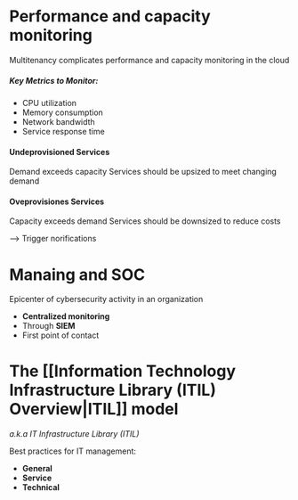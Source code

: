 # Performance and capacity monitoring
Multitenancy complicates performance and capacity monitoring in the cloud

##### Key Metrics to Monitor:
- CPU utilization
- Memory consumption
- Network bandwidth
- Service response time

#### Undeprovisioned Services
Demand exceeds capacity
Services should be upsized to meet changing demand

#### Oveprovisiones Services
Capacity exceeds demand
Services should be downsized to reduce costs

--> Trigger norifications
# Manaing and SOC
Epicenter of cybersecurity activity in an organization

- **Centralized monitoring** 
- Through **SIEM**
- First point of contact

# The [[Information Technology Infrastructure Library (ITIL) Overview|ITIL]] model
*a.k.a IT Infrastructure Library (ITIL)*

Best practices for IT management: 
- **General**
- **Service**
- **Technical**

